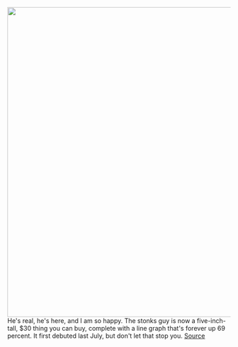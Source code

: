 <img src='https://cdn.vox-cdn.com/thumbor/9T_YJ5cYt7oINZxjyGr3uy_9jls=/0x0:1124x1200/1200x800/filters:focal(481x101:659x279)/cdn.vox-cdn.com/uploads/chorus_image/image/68757568/01.0.jpg' width='700px' /><br/>
He's real, he's here, and I am so happy. The stonks guy is now a five-inch-tall, $30 thing you can buy, complete with a line graph that's forever up 69 percent. It first debuted last July, but don't let that stop you.
<a href='https://www.theverge.com/2021/2/2/22262329/stonks-vinyl-figurine-gamestop-dogecoin-reddit'> Source <a/>